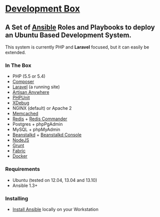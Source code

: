 [Development Box](https://github.com/antonioribeiro/ansible)
============================================================


A Set of [Ansible](http://www.ansibleworks.com/docs/intro_installation.html) Roles and Playbooks to deploy an Ubuntu Based Development System.
----------------------------------------------------------------------------------

This system is currently PHP and **Laravel** focused, but it can easily be extended.

### In The Box

* PHP (5.5 or 5.4)
* [Composer](http://getcomposer.org/)
* [Laravel](http://laravel.com/) (a running site)
* [Artisan Anywhere](https://github.com/antonioribeiro/artisan-anywhere)
* [PHPUnit](https://github.com/sebastianbergmann/phpunit)
* [XDebug](http://xdebug.org/)
* NGINX (default) or Apache 2
* [Memcached](http://memcached.org/)
* [Redis](http://redis.io/) + [Redis Commander](https://github.com/nearinfinity/redis-commander)
* Postgres + phpPgAdmin
* MySQL + phpMyAdmin
* [Beanstalkd](http://kr.github.io/beanstalkd/) + [Beanstalkd Console](https://github.com/ptrofimov/beanstalk_console)
* [NodeJS](http://nodejs.org/)
* [Grunt](http://gruntjs.com/)
* [Fabric](http://fabfile.org/)
* [Docker](http://www.docker.io/)

### Requirements

* Ubuntu (tested on 12.04, 13.04 and 13.10)
* Ansible 1.3+

### Installing

* [Install Ansible](/docs/InstallAnsible.md) locally on your Workstation
* [Clone this repository](/docs/CloneRepository.md)
* Install [Virtualbox](https://www.virtualbox.org/) or any other virtualization system
* [Install an Ubuntu Box](/docs/InstallOS.md)
* [Create and copy your SSH Key to the box](/docs/CopySSHKey.md)
* [Configure your box](/docs/ConfigurePlaybook.md)
* [Run the Playbook](/docs/RunPlaybook.md)


* Copy your id_rsa key to your new server

### Contributing

Pull requests and issues are more than welcome.